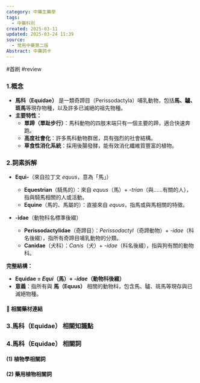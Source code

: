 ```yaml
---
category: 中藥生藥學
tags:
  - 中藥科別
created: 2025-03-11
updated: 2025-03-24 11:39
source:
  - 常用中藥第二版
Abstract: 中藥詞卡
---
```

#首刷 #review 
### 1.概念
- **馬科（Equidae）** 是一類奇蹄目（Perissodactyla）哺乳動物，包括**馬、驢、斑馬**等現存物種，以及許多已滅絕的祖先物種。  
- **主要特性：**  
  - **單蹄（單趾步行）**：馬科動物的四肢末端只有一個主要的蹄，適合快速奔跑。  
  - **高度社會化**：許多馬科動物群居，具有強烈的社會結構。  
  - **草食性消化系統**：採用後腸發酵，能有效消化纖維質豐富的植物。 

### 2.詞素拆解
- **Equi-**（來自拉丁文 *equus*，意為「馬」）  
  - **Equestrian**（騎馬的）：來自 *equus*（馬）+ *-trian*（與……有關的人），指與騎馬相關的人或活動。  
  - **Equine**（馬的、馬屬的）：直接來自 *equus*，指馬或與馬相關的特徵。  

- **-idae**（動物科名標準後綴）  
  - **Perissodactylidae**（奇蹄目）：*Perissodactyl*（奇蹄動物）+ *-idae*（科名後綴），指所有奇蹄目哺乳動物的分類。  
  - **Canidae**（犬科）：*Canis*（犬）+ *-idae*（科名後綴），指與狗有關的動物科。  

**完整結構：**
- **Equidae = *Equi*（馬）+ *-idae*（動物科後綴）**  
- **意義**：指所有與 **馬（Equus）** 相關的動物科，包含馬、驢、斑馬等現存與已滅絕物種。  




#### 📌 相關藥材連結






### 3.馬科（Equidae） 相關知識點



### 4.馬科（Equidae） 相關詞
#### (1) 植物學相關詞




#### (2) 藥用植物相關詞

